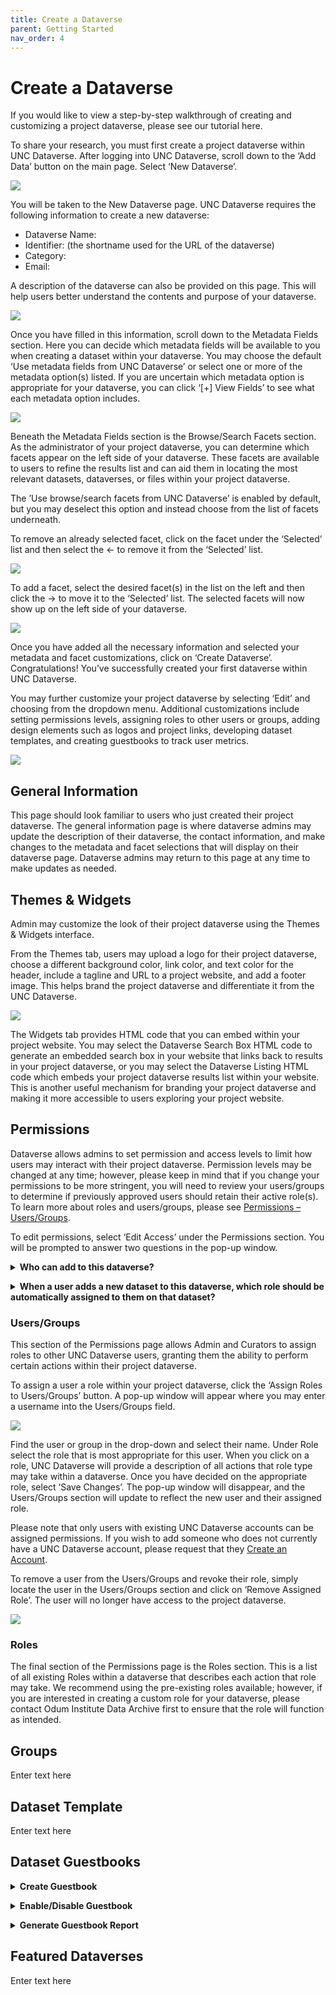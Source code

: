 ```yaml
---
title: Create a Dataverse
parent: Getting Started
nav_order: 4
---
```

<script src="https://unpkg.com/vanilla-back-to-top@7.2.1/dist/vanilla-back-to-top.min.js"></script>
<script>addBackToTop({
  diameter: 56,
  backgroundColor: 'rgb(75, 156, 211)',
  textColor: '#fff'
})</script>

# Create a Dataverse

If you would like to view a step-by-step walkthrough of creating and customizing a project dataverse, please see our tutorial here.  
<p></p>
To share your research, you must first create a project dataverse within UNC Dataverse. After logging into UNC Dataverse, scroll down to the ‘Add Data’ button on the main page. Select ‘New Dataverse’. 
<p></p>
<img src="https://agooch.github.io/testsite/assets/images/createdataverse.png">
<p></p>
You will be taken to the New Dataverse page. UNC Dataverse requires the following information to create a new dataverse:
<p></p> 
<ul>
  <li>Dataverse Name:</li> 
  <li>Identifier: (the shortname used for the URL of the dataverse)</li>
  <li>Category:</li> 
  <li>Email:</li>
</ul>
<p></p>
A description of the dataverse can also be provided on this page. This will help users better understand the contents and purpose of your dataverse. 
<p></p>
<img src="https://agooch.github.io/testsite/assets/images/createdataversegif.gif">
<p></p>
<a name="metadatablocks"></a>Once you have filled in this information, scroll down to the Metadata Fields section. Here you can decide which metadata fields will be available to you when creating a dataset within your dataverse. You may choose the default ‘Use metadata fields from UNC Dataverse’ or select one or more of the metadata option(s) listed. If you are uncertain which metadata option is appropriate for your dataverse, you can click ‘[+] View Fields’ to see what each metadata option includes. 
<p></p>
<img src="https://agooch.github.io/testsite/assets/images/metadataoptions.png">
<p></p>
Beneath the Metadata Fields section is the Browse/Search Facets section. As the administrator of your project dataverse, you can determine which facets appear on the left side of your dataverse. These facets are available to users to refine the results list and can aid them in locating the most relevant datasets, dataverses, or files within your project dataverse.
<p></p>
The ’Use browse/search facets from UNC Dataverse’ is enabled by default, but you may deselect this option and instead choose from the list of facets underneath.
<p></p>
To remove an already selected facet, click on the facet under the ‘Selected’ list and then select the <- to remove it from the ‘Selected’ list.
<p></p>
<img src="https://agooch.github.io/testsite/assets/images/removefacetgif.gif">
<p></p>
To add a facet, select the desired facet(s) in the list on the left and then click the -> to move it to the ‘Selected’ list. The selected facets will now show up on the left side of your dataverse.
<p></p>
<img src="https://agooch.github.io/testsite/assets/images/addfacetgif.gif">
<p></p>
Once you have added all the necessary information and selected your metadata and facet customizations, click on ‘Create Dataverse’. Congratulations! You’ve successfully created your first dataverse within UNC Dataverse.
<p></p>
You may further customize your project dataverse by selecting ‘Edit’ and choosing from the dropdown menu. Additional customizations include setting permissions levels, assigning roles to other users or groups, adding design elements such as logos and project links, developing dataset templates, and creating guestbooks to track user metrics. 
<p></p>
<img src="https://agooch.github.io/testsite/assets/images/editdataverse.png">
<p></p>
 
## General Information

This page should look familiar to users who just created their project dataverse. The general information page is where dataverse admins may update the description of their dataverse, the contact information, and make changes to the metadata and facet selections that will display on their dataverse page. Dataverse admins may return to this page at any time to make updates as needed. 

## Themes & Widgets

Admin may customize the look of their project dataverse using the Themes & Widgets interface. 
<p></p>
From the Themes tab, users may upload a logo for their project dataverse, choose a different background color, link color, and text color for the header, include a tagline and URL to a project website, and add a footer image. This helps brand the project dataverse and differentiate it from the UNC Dataverse.
<p></p>
<img src="https://agooch.github.io/testsite/assets/images/themes.png">
<p></p>
The Widgets tab provides HTML code that you can embed within your project website. You may select the Dataverse Search Box HTML code to generate an embedded search box in your website that links back to results in your project dataverse, or you may select the Dataverse Listing HTML code which embeds your project dataverse results list within your website. This is another useful mechanism for branding your project dataverse and making it more accessible to users exploring your project website.

## Permissions
Dataverse allows admins to set permission and access levels to limit how users may interact with their project dataverse. Permission levels may be changed at any time; however, please keep in mind that if you change your permissions to be more stringent, you will need to review your users/groups to determine if previously approved users should retain their active role(s). To learn more about roles and users/groups, please see <a href="https://agooch.github.io/testsite/docs/gettingstarted/createdataverse.html#usergroup">Permissions – Users/Groups</a>.
<p></p> 
To edit permissions, select ‘Edit Access’ under the Permissions section. You will be prompted to answer two questions in the pop-up window. 
<p></p>
<details>
  <summary><strong>Who can add to this dataverse?</strong></summary><br>
  Dataverse provides you with varying levels of access in the options beneath this question:
  <p></p> 
  <strong>Option 1: Anyone adding to this dataverse needs to be given access.</strong>
  <p></p> 
The Admin of this dataverse is the only person permitted to add new sub-dataverses and datasets. If another user would like to add to this dataverse, the Admin will need to assign a role to that user. This is the most restricted level of access to a dataverse and is recommended for users creating personal or individual project dataverses, or groups creating a dataverse that will only require approved users to contribute content. Odum Institute Data Archive recommends most dataverses use this option.
  <p></p> 
  <strong>Option 2: Anyone with a Dataverse account can add sub dataverses.</strong>
  <p></p> 
Users with a Dataverse account are permitted to contribute sub dataverses to this project dataverse. They will be assigned the role of Admin to any sub dataverse they create and can then add datasets to their sub dataverse.
  <p></p> 
  <strong>Option 3: Anyone with a Dataverse account can add datasets.</strong>
  <p></p>
Users with a Dataverse account may only contribute datasets to the dataverse. Users who create new datasets will be assigned as a Dataset Creator and will only be able to edit their datasets. This is a particularly useful designation for groups who seek contributions, but only within the scope of their project. It is also the recommended permission level for journals who require data sharing as part of their publication process.
  <p></p>
  <strong>Option 4: Anyone with a Dataverse account can add sub dataverses and datasets.</strong>
  <p></p> 
This is a combination of options 2 and 3. Users are permitted to create sub dataverses and add datasets to those sub dataverses, or they may contribute to the project dataverse directly by adding new datasets there. This gives your contributors more options in how they share and organize the data and supporting materials within your project dataverse; however, it opens your dataverse to contributions from anyone with a Dataverse account.
</details>
<p></p>
<details>
  <summary><strong>When a user adds a new dataset to this dataverse, which role should be automatically assigned to them on that dataset?</strong></summary><br>
  The second question works in combination with the first. These options determine what roles are assigned to your users once they are permitted access to create new content. The two designations are Contributor or Curator. UNC Dataverse provides a description of the types of actions each role can make.
  <p></p>
  <strong>Contributors</strong> can edit metadata, upload files, and edit files, edit Terms, enable a guestbook, and submit their datasets for review. Contributors are not able to publish a dataset within your project dataverse. Instead, they can submit the dataset for review and an Admin or Curator may publish the dataset. See Submit for Review & Return to Author Feature (link) for more information.
  <p></p> 
The Contributor role is the recommended choice for those dataverses using <strong>Option 3: Anyone with a Dataverse account can add datasets</strong>. This combination permits Admins the ability to review all dataset records before publication, make any necessary edits, and then approve or deny the publication.
  <p></p> 
  <strong>Curators</strong> can edit metadata, upload files, and edit files, edit Terms, enable and create a guestbook, enable file restrictions and grant file access, edit permissions, assign roles, and publish a dataset record. Curators can do most things within a dataverse and is a good designation to assign to project team members responsible for sharing data such as project managers, data archivists, or research assistants.
  <p></p>
The Curator role is the recommended choice for those dataverses using <strong>Option 1: Anyone adding to this dataverse needs to be given access</strong>. This permits the Admin the ability to grant access to additional team members who will assist in making the research data available within the project dataverse.
  <p></p> 
Please keep in mind that once a role is assigned it can be removed at any time by an Admin or Curator. To learn more about assigning and revoking roles, please see <a href="https://agooch.github.io/testsite/docs/gettingstarted/createdataverse.html#usergroup">Permissions – Users/Groups</a>.   
</details>
<p></p>

### Users/Groups
<a name="usergroup"></a>
This section of the Permissions page allows Admin and Curators to assign roles to other UNC Dataverse users, granting them the ability to perform certain actions within their project dataverse.
<p></p>
To assign a user a role within your project dataverse, click the ‘Assign Roles to Users/Groups’ button. A pop-up window will appear where you may enter a username into the Users/Groups field.
<p></p>
<img src="https://agooch.github.io/testsite/assets/images/assignrole.png">
<p></p>
Find the user or group in the drop-down and select their name. Under Role select the role that is most appropriate for this user. When you click on a role, UNC Dataverse will provide a description of all actions that role type may take within a dataverse. Once you have decided on the appropriate role, select ‘Save Changes’. The pop-up window will disappear, and the Users/Groups section will update to reflect the new user and their assigned role. 
<p></p>
Please note that only users with existing UNC Dataverse accounts can be assigned permissions. If you wish to add someone who does not currently have a UNC Dataverse account, please request that they <a href="https://agooch.github.io/testsite/docs/gettingstarted/createaccount.html" target="_blank">Create an Account</a>. 
<p></p>
To remove a user from the Users/Groups and revoke their role, simply locate the user in the Users/Groups section and click on ‘Remove Assigned Role’. The user will no longer have access to the project dataverse. 
<p></p>
<img src="https://agooch.github.io/testsite/assets/images/removerole.png">
<p></p>

### Roles

The final section of the Permissions page is the Roles section. This is a list of all existing Roles within a dataverse that describes each action that role may take. We recommend using the pre-existing roles available; however, if you are interested in creating a custom role for your dataverse, please contact Odum Institute Data Archive first to ensure that the role will function as intended.

## Groups

Enter text here

## Dataset Template

Enter text here

## Dataset Guestbooks

<details>
  <summary><strong>Create Guestbook</strong></summary><br>
  Descriptive text about this section.  
</details>
<p></p>

<details>
  <summary><strong>Enable/Disable Guestbook</strong></summary><br>
  Descriptive text about this section.  
</details>
<p></p>

<details>
  <summary><strong>Generate Guestbook Report</strong></summary><br>
  Descriptive text about this section.  
</details>
<p></p>

## Featured Dataverses

Enter text here
